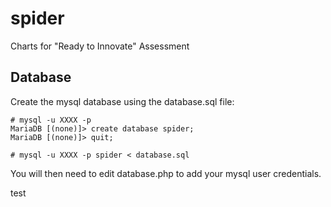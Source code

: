 # spider
Charts for "Ready to Innovate" Assessment

## Database

Create the mysql database using the database.sql file:

```
# mysql -u XXXX -p 
MariaDB [(none)]> create database spider;
MariaDB [(none)]> quit;

# mysql -u XXXX -p spider < database.sql
```

You will then need to edit database.php to add your mysql user credentials.

test
